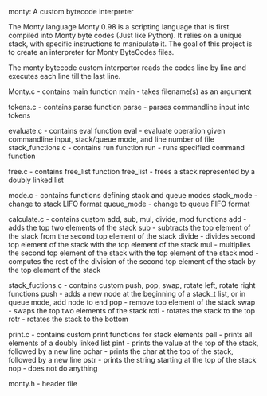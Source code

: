monty: A custom bytecode interpreter

The Monty language
Monty 0.98 is a scripting language that is first compiled into Monty byte codes (Just like Python). It relies on a unique stack, with specific instructions to manipulate it. The goal of this project is to create an interpreter for Monty ByteCodes files.

The monty bytecode custom interpertor reads the codes line by line and executes each line till the last line.


Monty.c - contains main function
main - takes filename(s) as an argument

tokens.c - contains parse function
parse - parses commandline input into tokens

evaluate.c - contains eval function
eval - evaluate operation given commandline input, stack/queue mode, and line number of file
stack_functions.c - contains run function
run - runs specified command function

free.c - contains free_list function
free_list - frees a stack represented by a doubly linked list

mode.c - contains functions defining stack and queue modes
stack_mode - change to stack LIFO format
queue_mode - change to queue FIFO format

calculate.c - contains custom add, sub, mul, divide, mod functions
add - adds the top two elements of the stack
sub - subtracts the top element of the stack from the second top element of the stack
divide - divides second top element of the stack with the top element of the stack
mul - multiplies the second top element of the stack with the top element of the stack
mod - computes the rest of the division of the second top element of the stack by the top element of the stack

stack_fuctions.c - contains custom push, pop, swap, rotate left, rotate right functions
push - adds a new node at the beginning of a stack_t list, or in queue mode, add node to end
pop - remove top element of the stack
swap - swaps the top two elements of the stack
rotl - rotates the stack to the top
rotr - rotates the stack to the bottom

print.c - contains custom print functions for stack elements
pall - prints all elements of a doubly linked list
pint - prints the value at the top of the stack, followed by a new line
pchar - prints the char at the top of the stack, followed by a new line
pstr - prints the string starting at the top of the stack
nop - does not do anything

monty.h - header file
